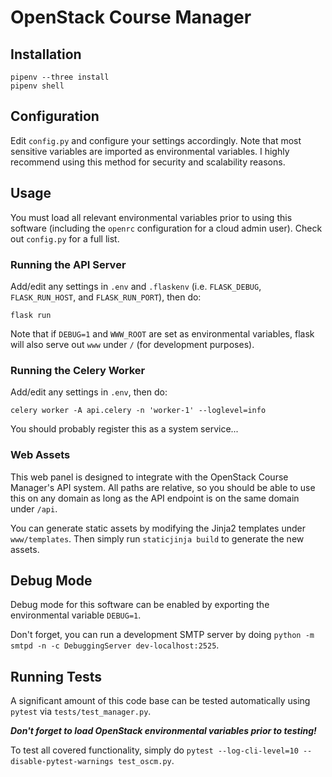 # OpenStack Course Manager

## Installation
```
pipenv --three install
pipenv shell
```

## Configuration

Edit `config.py` and configure your settings accordingly. Note that most sensitive variables are imported as environmental variables. I highly recommend using this method for security and scalability reasons.

## Usage

You must load all relevant environmental variables prior to using this software (including the `openrc` configuration for a cloud admin user). Check out `config.py` for a full list.


### Running the API Server

Add/edit any settings in `.env` and `.flaskenv` (i.e. `FLASK_DEBUG`, `FLASK_RUN_HOST`, and `FLASK_RUN_PORT`), then do:

```
flask run
```

Note that if `DEBUG=1` and `WWW_ROOT` are set as environmental variables, flask will also serve out `www` under `/` (for development purposes).


### Running the Celery Worker

Add/edit any settings in `.env`, then do:

```
celery worker -A api.celery -n 'worker-1' --loglevel=info
```

You should probably register this as a system service...


### Web Assets

This web panel is designed to integrate with the OpenStack Course Manager's API system. All paths are relative, so you should be able to use this on any domain as long as the API endpoint is on the same domain under `/api`.

You can generate static assets by modifying the Jinja2 templates under `www/templates`. Then simply run `staticjinja build` to generate the new assets.


## Debug Mode

Debug mode for this software can be enabled by exporting the environmental variable `DEBUG=1`. 

Don't forget, you can run a development SMTP server by doing `python -m smtpd -n -c DebuggingServer dev-localhost:2525`.


## Running Tests

A significant amount of this code base can be tested automatically using `pytest` via `tests/test_manager.py`. 

***Don't forget to load OpenStack environmental variables prior to testing!***

To test all covered functionality, simply do `pytest --log-cli-level=10 --disable-pytest-warnings test_oscm.py`.
